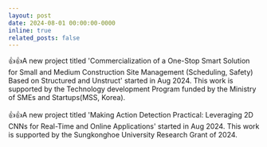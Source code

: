 ```yaml
---
layout: post
date: 2024-08-01 00:00:00-0000
inline: true
related_posts: false
---
```


:+1::+1:A new project titled 'Commercialization of a One-Stop Smart Solution for Small and Medium Construction Site Management (Scheduling, Safety) Based on Structured and Unstruct' started in Aug 2024. This work is supported by the Technology development Program funded by the Ministry of SMEs and Startups(MSS, Korea).
<br><br>
:+1::+1:A new project titled 'Making Action Detection Practical: Leveraging 2D CNNs for Real-Time and Online Applications' started in Aug 2024. This work is supported by the Sungkonghoe University Research Grant of 2024.